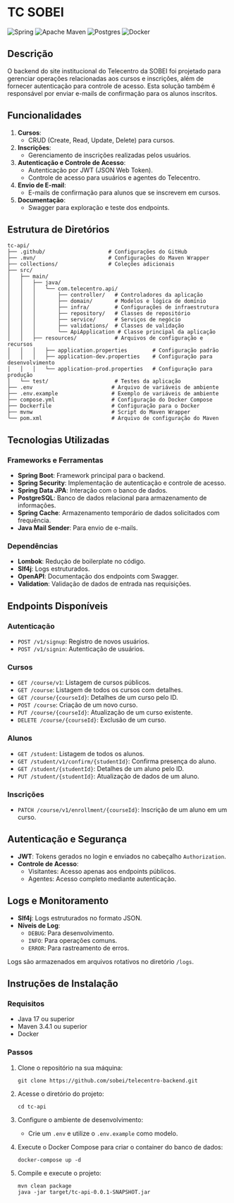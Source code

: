 # TC SOBEI

![Spring](https://img.shields.io/badge/spring-%236DB33F.svg?style=for-the-badge&logo=spring&logoColor=white)
![Apache Maven](https://img.shields.io/badge/Apache%20Maven-C71A36?style=for-the-badge&logo=Apache%20Maven&logoColor=white)
![Postgres](https://img.shields.io/badge/postgres-%23316192.svg?style=for-the-badge&logo=postgresql&logoColor=white)
![Docker](https://img.shields.io/badge/docker-%230db7ed.svg?style=for-the-badge&logo=docker&logoColor=white)

## Descrição
O backend do site institucional do Telecentro da SOBEI foi projetado para gerenciar operações relacionadas aos cursos e inscrições, além de fornecer autenticação para controle de acesso. Esta solução também é responsável por enviar e-mails de confirmação para os alunos inscritos.

## Funcionalidades
1. **Cursos**:
   - CRUD (Create, Read, Update, Delete) para cursos.
2. **Inscrições**:
   - Gerenciamento de inscrições realizadas pelos usuários.
3. **Autenticação e Controle de Acesso**:
   - Autenticação por JWT (JSON Web Token).
   - Controle de acesso para usuários e agentes do Telecentro.
4. **Envio de E-mail**:
   - E-mails de confirmação para alunos que se inscrevem em cursos.
5. **Documentação**:
   - Swagger para exploração e teste dos endpoints.

## Estrutura de Diretórios
```
tc-api/
├── .github/                    # Configurações do GitHub
├── .mvn/                       # Configurações do Maven Wrapper
├── collections/                # Coleções adicionais
├── src/
│   ├── main/
│   │   ├── java/
│   │   │   └── com.telecentro.api/
│   │   │       ├── controller/   # Controladores da aplicação
│   │   │       ├── domain/       # Modelos e lógica de domínio
│   │   │       ├── infra/        # Configurações de infraestrutura
│   │   │       ├── repository/   # Classes de repositório
│   │   │       ├── service/      # Serviços de negócio
│   │   │       ├── validations/  # Classes de validação
│   │   │       └── ApiApplication # Classe principal da aplicação
│   │   ├── resources/            # Arquivos de configuração e recursos
│   │   │   ├── application.properties        # Configuração padrão
│   │   │   ├── application-dev.properties    # Configuração para desenvolvimento
│   │   │   └── application-prod.properties   # Configuração para produção
│   └── test/                     # Testes da aplicação
├── .env                         # Arquivo de variáveis de ambiente
├── .env.example                 # Exemplo de variáveis de ambiente
├── compose.yml                  # Configuração do Docker Compose
├── Dockerfile                   # Configuração para o Docker
├── mvnw                         # Script do Maven Wrapper
└── pom.xml                      # Arquivo de configuração do Maven
```

## Tecnologias Utilizadas

### Frameworks e Ferramentas
- **Spring Boot**: Framework principal para o backend.
- **Spring Security**: Implementação de autenticação e controle de acesso.
- **Spring Data JPA**: Interação com o banco de dados.
- **PostgreSQL**: Banco de dados relacional para armazenamento de informações.
- **Spring Cache**: Armazenamento temporário de dados solicitados com frequência.
- **Java Mail Sender**: Para envio de e-mails.

### Dependências
- **Lombok**: Redução de boilerplate no código.
- **Slf4j**: Logs estruturados.
- **OpenAPI**: Documentação dos endpoints com Swagger.
- **Validation**: Validação de dados de entrada nas requisições.

## Endpoints Disponíveis
### Autenticação
- `POST /v1/signup`: Registro de novos usuários.
- `POST /v1/signin`: Autenticação de usuários.

### Cursos
- `GET /course/v1`: Listagem de cursos públicos.
- `GET /course`: Listagem de todos os cursos com detalhes.
- `GET /course/{courseId}`: Detalhes de um curso pelo ID.
- `POST /course`: Criação de um novo curso.
- `PUT /course/{courseId}`: Atualização de um curso existente.
- `DELETE /course/{courseId}`: Exclusão de um curso.

### Alunos
- `GET /student`: Listagem de todos os alunos.
- `GET /student/v1/confirm/{studentId}`: Confirma presença do aluno.
- `GET /student/{studentId}`: Detalhes de um aluno pelo ID.
- `PUT /student/{studentId}`: Atualização de dados de um aluno.

### Inscrições
- `PATCH /course/v1/enrollment/{courseId}`: Inscrição de um aluno em um curso.

## Autenticação e Segurança
- **JWT**: Tokens gerados no login e enviados no cabeçalho `Authorization`.
- **Controle de Acesso**:
  - Visitantes: Acesso apenas aos endpoints públicos.
  - Agentes: Acesso completo mediante autenticação.

## Logs e Monitoramento
- **Slf4j**: Logs estruturados no formato JSON.
- **Níveis de Log**:
  - `DEBUG`: Para desenvolvimento.
  - `INFO`: Para operações comuns.
  - `ERROR`: Para rastreamento de erros.

Logs são armazenados em arquivos rotativos no diretório `/logs`.

## Instruções de Instalação
### Requisitos
- Java 17 ou superior
- Maven 3.4.1 ou superior
- Docker

### Passos
1. Clone o repositório na sua máquina:
   ```shell
   git clone https://github.com/sobei/telecentro-backend.git
   ```
2. Acesse o diretório do projeto:
   ```shell
   cd tc-api
   ```
3. Configure o ambiente de desenvolvimento:
   - Crie um `.env` e utilize o `.env.example` como modelo.

4. Execute o Docker Compose para criar o container do banco de dados:
   ```shell
   docker-compose up -d
   ```
5. Compile e execute o projeto:
   ```shell
   mvn clean package
   java -jar target/tc-api-0.0.1-SNAPSHOT.jar
   ```


